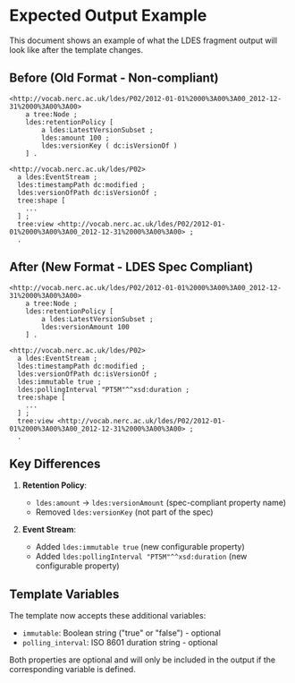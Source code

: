 # Expected Output Example

This document shows an example of what the LDES fragment output will look like after the template changes.

## Before (Old Format - Non-compliant)

```turtle
<http://vocab.nerc.ac.uk/ldes/P02/2012-01-01%2000%3A00%3A00_2012-12-31%2000%3A00%3A00>
    a tree:Node ;
    ldes:retentionPolicy [
        a ldes:LatestVersionSubset ;
        ldes:amount 100 ;
        ldes:versionKey ( dc:isVersionOf )
    ] .

<http://vocab.nerc.ac.uk/ldes/P02>
  a ldes:EventStream ;
  ldes:timestampPath dc:modified ;
  ldes:versionOfPath dc:isVersionOf ;
  tree:shape [
    ...
  ] ;
  tree:view <http://vocab.nerc.ac.uk/ldes/P02/2012-01-01%2000%3A00%3A00_2012-12-31%2000%3A00%3A00> ;
  .
```

## After (New Format - LDES Spec Compliant)

```turtle
<http://vocab.nerc.ac.uk/ldes/P02/2012-01-01%2000%3A00%3A00_2012-12-31%2000%3A00%3A00>
    a tree:Node ;
    ldes:retentionPolicy [
        a ldes:LatestVersionSubset ;
        ldes:versionAmount 100
    ] .

<http://vocab.nerc.ac.uk/ldes/P02>
  a ldes:EventStream ;
  ldes:timestampPath dc:modified ;
  ldes:versionOfPath dc:isVersionOf ;
  ldes:immutable true ;
  ldes:pollingInterval "PT5M"^^xsd:duration ;
  tree:shape [
    ...
  ] ;
  tree:view <http://vocab.nerc.ac.uk/ldes/P02/2012-01-01%2000%3A00%3A00_2012-12-31%2000%3A00%3A00> ;
  .
```

## Key Differences

1. **Retention Policy**:
   - `ldes:amount` → `ldes:versionAmount` (spec-compliant property name)
   - Removed `ldes:versionKey` (not part of the spec)

2. **Event Stream**:
   - Added `ldes:immutable true` (new configurable property)
   - Added `ldes:pollingInterval "PT5M"^^xsd:duration` (new configurable property)

## Template Variables

The template now accepts these additional variables:
- `immutable`: Boolean string ("true" or "false") - optional
- `polling_interval`: ISO 8601 duration string - optional

Both properties are optional and will only be included in the output if the corresponding variable is defined.
